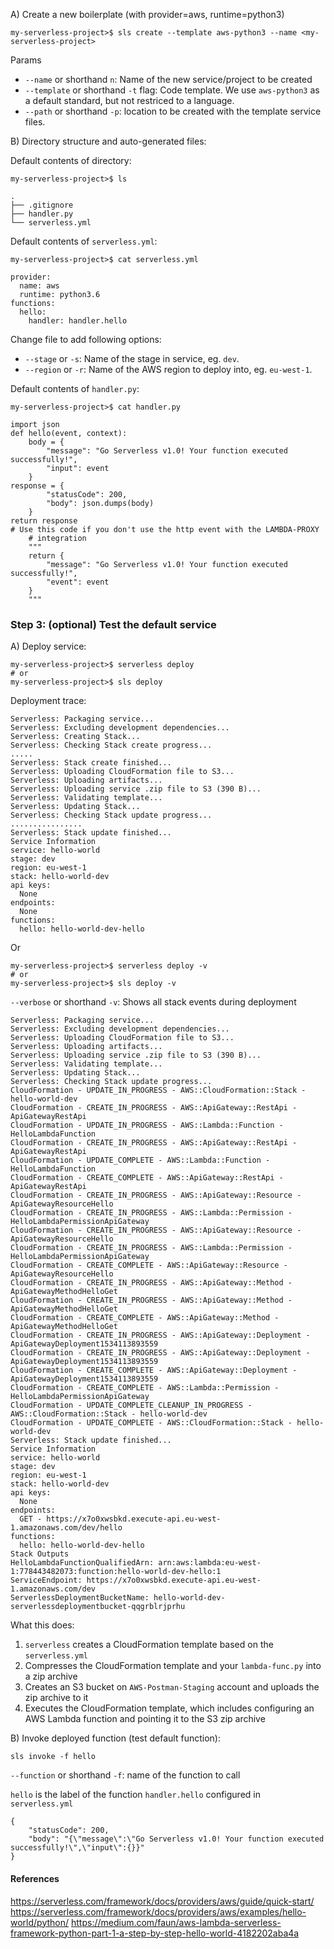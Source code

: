 A) Create a new boilerplate (with provider=aws, runtime=python3)
```
my-serverless-project>$ sls create --template aws-python3 --name <my-serverless-project>
```

Params
* `--name` or shorthand `n`: Name of the new service/project to be created
* `--template` or shorthand `-t` flag: Code template. We use `aws-python3` as a default standard, but not restriced to a language.
* `--path` or shorthand `-p`: location to be created with the template service files.


B) Directory structure and auto-generated files:

Default contents of directory:
```
my-serverless-project>$ ls
```
```
.
├── .gitignore
├── handler.py
└── serverless.yml
```

Default contents of `serverless.yml`:
```
my-serverless-project>$ cat serverless.yml
```
```
provider:
  name: aws
  runtime: python3.6
functions:
  hello:
    handler: handler.hello
```

Change file to add following options:
* `--stage` or `-s`: Name of the stage in service, eg. `dev`.
* `--region` or `-r`: Name of the AWS region to deploy into, eg. `eu-west-1`.


Default contents of `handler.py`:
```
my-serverless-project>$ cat handler.py
```
```
import json
def hello(event, context):
    body = {
        "message": "Go Serverless v1.0! Your function executed successfully!",
        "input": event
    }
response = {
        "statusCode": 200,
        "body": json.dumps(body)
    }
return response
# Use this code if you don't use the http event with the LAMBDA-PROXY
    # integration
    """
    return {
        "message": "Go Serverless v1.0! Your function executed successfully!",
        "event": event
    }
    """
 ```

### Step 3: (optional) Test the default service 

A) Deploy service:
```
my-serverless-project>$ serverless deploy
# or
my-serverless-project>$ sls deploy
```

Deployment trace:
```
Serverless: Packaging service...
Serverless: Excluding development dependencies...
Serverless: Creating Stack...
Serverless: Checking Stack create progress...
.....
Serverless: Stack create finished...
Serverless: Uploading CloudFormation file to S3...
Serverless: Uploading artifacts...
Serverless: Uploading service .zip file to S3 (390 B)...
Serverless: Validating template...
Serverless: Updating Stack...
Serverless: Checking Stack update progress...
................
Serverless: Stack update finished...
Service Information
service: hello-world
stage: dev
region: eu-west-1
stack: hello-world-dev
api keys:
  None
endpoints:
  None
functions:
  hello: hello-world-dev-hello
```

Or
```
my-serverless-project>$ serverless deploy -v
# or
my-serverless-project>$ sls deploy -v
```
`--verbose` or shorthand `-v`: Shows all stack events during deployment

```
Serverless: Packaging service...
Serverless: Excluding development dependencies...
Serverless: Uploading CloudFormation file to S3...
Serverless: Uploading artifacts...
Serverless: Uploading service .zip file to S3 (390 B)...
Serverless: Validating template...
Serverless: Updating Stack...
Serverless: Checking Stack update progress...
CloudFormation - UPDATE_IN_PROGRESS - AWS::CloudFormation::Stack - hello-world-dev
CloudFormation - CREATE_IN_PROGRESS - AWS::ApiGateway::RestApi - ApiGatewayRestApi
CloudFormation - UPDATE_IN_PROGRESS - AWS::Lambda::Function - HelloLambdaFunction
CloudFormation - CREATE_IN_PROGRESS - AWS::ApiGateway::RestApi - ApiGatewayRestApi
CloudFormation - UPDATE_COMPLETE - AWS::Lambda::Function - HelloLambdaFunction
CloudFormation - CREATE_COMPLETE - AWS::ApiGateway::RestApi - ApiGatewayRestApi
CloudFormation - CREATE_IN_PROGRESS - AWS::ApiGateway::Resource - ApiGatewayResourceHello
CloudFormation - CREATE_IN_PROGRESS - AWS::Lambda::Permission - HelloLambdaPermissionApiGateway
CloudFormation - CREATE_IN_PROGRESS - AWS::ApiGateway::Resource - ApiGatewayResourceHello
CloudFormation - CREATE_IN_PROGRESS - AWS::Lambda::Permission - HelloLambdaPermissionApiGateway
CloudFormation - CREATE_COMPLETE - AWS::ApiGateway::Resource - ApiGatewayResourceHello
CloudFormation - CREATE_IN_PROGRESS - AWS::ApiGateway::Method - ApiGatewayMethodHelloGet
CloudFormation - CREATE_IN_PROGRESS - AWS::ApiGateway::Method - ApiGatewayMethodHelloGet
CloudFormation - CREATE_COMPLETE - AWS::ApiGateway::Method - ApiGatewayMethodHelloGet
CloudFormation - CREATE_IN_PROGRESS - AWS::ApiGateway::Deployment - ApiGatewayDeployment1534113893559
CloudFormation - CREATE_IN_PROGRESS - AWS::ApiGateway::Deployment - ApiGatewayDeployment1534113893559
CloudFormation - CREATE_COMPLETE - AWS::ApiGateway::Deployment - ApiGatewayDeployment1534113893559
CloudFormation - CREATE_COMPLETE - AWS::Lambda::Permission - HelloLambdaPermissionApiGateway
CloudFormation - UPDATE_COMPLETE_CLEANUP_IN_PROGRESS - AWS::CloudFormation::Stack - hello-world-dev
CloudFormation - UPDATE_COMPLETE - AWS::CloudFormation::Stack - hello-world-dev
Serverless: Stack update finished...
Service Information
service: hello-world
stage: dev
region: eu-west-1
stack: hello-world-dev
api keys:
  None
endpoints:
  GET - https://x7o0xwsbkd.execute-api.eu-west-1.amazonaws.com/dev/hello
functions:
  hello: hello-world-dev-hello
Stack Outputs
HelloLambdaFunctionQualifiedArn: arn:aws:lambda:eu-west-1:778443482073:function:hello-world-dev-hello:1
ServiceEndpoint: https://x7o0xwsbkd.execute-api.eu-west-1.amazonaws.com/dev
ServerlessDeploymentBucketName: hello-world-dev-serverlessdeploymentbucket-qqgrblrjprhu
```

What this does:
1. `serverless` creates a CloudFormation template based on the `serverless.yml`
2. Compresses the CloudFormation template and your `lambda-func.py` into a zip archive
3. Creates an S3 bucket on `AWS-Postman-Staging` account and uploads the zip archive to it
4. Executes the CloudFormation template, which includes configuring an AWS Lambda function and pointing it to the S3 zip archive


B) Invoke deployed function (test default function):
```
sls invoke -f hello
```

`--function` or shorthand `-f`: name of the function to call

`hello` is the label of the function `handler.hello` configured in `serverless.yml`

```
{
    "statusCode": 200,
    "body": "{\"message\":\"Go Serverless v1.0! Your function executed successfully!\",\"input\":{}}"
}
```



#### References

https://serverless.com/framework/docs/providers/aws/guide/quick-start/
https://serverless.com/framework/docs/providers/aws/examples/hello-world/python/
https://medium.com/faun/aws-lambda-serverless-framework-python-part-1-a-step-by-step-hello-world-4182202aba4a
